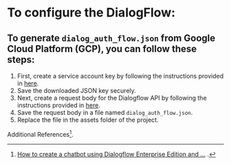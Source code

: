 # To configure the DialogFlow:
## To generate `dialog_auth_flow.json` from Google Cloud Platform (GCP), you can follow these steps:

1. First, create a service account key by following the instructions provided in [here](https://help.mypurecloud.com/articles/configure-the-google-cloud-dialogflow-platform-service-account-credential/).
2. Save the downloaded JSON key securely.
3. Next, create a request body for the Dialogflow API by following the instructions provided in [here](https://cloud.google.com/dialogflow/cx/docs/quick/api).
4. Save the request body in a file named `dialog_auth_flow.json`.
5. Replace the file in the assets folder of the project.

Additional References[^1].
[^1]: [How to create a chatbot using Dialogflow Enterprise Edition and ...](https://medium.com/google-cloud/how-to-create-a-chatbot-using-dialogflow-enterprise-edition-and-dialogflow-api-v2-923f4a965176) .
[^2]: [Configure the Google Cloud Dialogflow ES Platform service account ....](https://help.mypurecloud.com/articles/configure-the-google-cloud-dialogflow-platform-service-account-credential/).
[^3]: [Quickstart: Interactions with the API | Dialogflow CX - Google Cloud.](https://cloud.google.com/dialogflow/cx/docs/quick/api)
[^4]: [Setting Up Authorization for HTTP Cloud Functions in GCP.] (https://dev.to/jakewitcher/setting-up-authorization-for-http-cloud-functions-in-gcp-45bc)
[^5]: [Dialogflow API | Dialogflow CX | Google Cloud.](https://cloud.google.com/dialogflow/cx/docs/reference/rest/v3-overview)